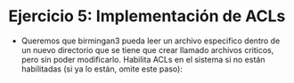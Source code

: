 # Ejercicio 5: Implementación de ACLs
  - Queremos que birmingan3 pueda leer un archivo especifico dentro de un nuevo directorio que se tiene que crear llamado archivos criticos, pero sin poder modificarlo.
Habilita ACLs en el sistema si no están habilitadas (si ya lo están, omite este paso):
